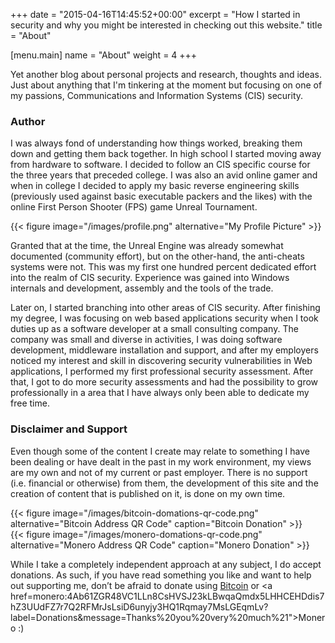+++
date = "2015-04-16T14:45:52+00:00"
excerpt = "How I started in security and why you might be interested in checking out this website."
title = "About"

[menu.main]
name = "About"
weight = 4
+++

Yet another blog about personal projects and research, thoughts and ideas. Just about anything that I'm tinkering at the moment but focusing on one of my passions, Communications and Information Systems (CIS) security.

### Author

<div class="row">
  <div class="col-md-9">
  <p>I was always fond of understanding how things worked, breaking them down and getting them back together. In high school I started moving away from hardware to software. I decided to follow an CIS specific course for the three years that preceded college. I was also an avid online gamer and when in college I decided to apply my basic reverse engineering skills (previously used against basic executable packers and the likes) with the online First Person Shooter (FPS) game Unreal Tournament.</p>
  </div>
  <div class="col-md-3">
{{< figure image="/images/profile.png" alternative="My Profile Picture" >}}
  </div>
</div>

Granted that at the time, the Unreal Engine was already somewhat documented (community effort), but on the other-hand, the anti-cheats systems were not. This was my first one hundred percent dedicated effort into the realm of CIS security. Experience was gained into Windows internals and development, assembly and the tools of the trade.

Later on, I started branching into other areas of CIS security. After finishing my degree, I was focusing on web based applications security when I took duties up as a software developer at a small consulting company. The company was small and diverse in activities, I was doing software development, middleware installation and support, and after my employers noticed my interest and skill in discovering security vulnerabilities in Web applications, I performed my first professional security assessment. After that, I got to do more security assessments and had the possibility to grow professionally in a area that I have always only been able to dedicate my free time.

### Disclaimer and Support

<div class="row">
  <div class="col-md-6">
  <p>Even though some of the content I create may relate to something I have been dealing or have dealt in the past in my work environment, my views are my own and not of my current or past employer. There is no support (i.e. financial or otherwise) from them, the development of this site and the creation of content that is published on it, is done on my own time.</p>
  </div>
  <div class="col-md-3">
{{< figure image="/images/bitcoin-domations-qr-code.png" alternative="Bitcoin Address QR Code" caption="Bitcoin Donation" >}}
  </div>
  <div class="col-md-3">
{{< figure image="/images/monero-domations-qr-code.png" alternative="Monero Address QR Code" caption="Monero Donation" >}}
  </div>
</div>

While I take a completely independent approach at any subject, I do accept donations. As such, if you have read something you like and want to help out supporting me, don’t be afraid to donate using <a href="bitcoin:184DunUmssEBeXPmRP4hrza2hMEwNc7vXS?label=Donations&message=Thanks%20you%20very%20much%21">Bitcoin</a> or <a href=monero:4Ab61ZGR48VC1LLn8CsHVSJ23kLBwqaQmdx5LHHCEHDdis7hZ3UUdFZ7r7Q2RFMrJsLsiD6unyjy3HQ1Rqmay7MsLGEqmLv?label=Donations&message=Thanks%20you%20very%20much%21">Monero</a> :)
